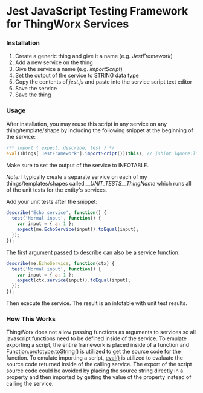 # Jest JavaScript Testing Framework for ThingWorx Services

### Installation
1. Create a generic thing and give it a name (e.g. _JestFramework_)
2. Add a new service on the thing
3. Give the service a name (e.g. _importScript_)
3. Set the output of the service to STRING data type
4. Copy the contents of _jest.js_ and paste into the service script text editor
5. Save the service
6. Save the thing

### Usage
After installation, you may reuse this script in any service on any thing/template/shape by including the following snippet at the beginning of the service:
```javascript
/** import { expect, describe, test } */
eval(Things['JestFramework'].importScript())(this); // jshint ignore:line
```

Make sure to set the output of the service to INFOTABLE.

*Note:* I typically create a separate service on each of my things/templates/shapes called *__UNIT_TESTS__ThingName* which runs all of the unit tests for the entity's services.

Add your unit tests after the snippet:
```javascript
describe('Echo service', function() {
  test('Normal input', function() {
    var input = { a: 1 };
    expect(me.EchoService(input)).toEqual(input);
  });
});
```

The first argument passed to describe can also be a service function:
```javascript
describe(me.EchoService, function(ctx) {
  test('Normal input', function() {
    var input = { a: 1 };
    expect(ctx.service(input)).toEqual(input);
  });
});
```

Then execute the service. The result is an infotable with unit test results.


### How This Works
ThingWorx does not allow passing functions as arguments to services so all javascript functions need to be defined inside of the service.  To emulate exporting a script, the entire framework is placed inside of a function and [Function.prototype.toString()](https://developer.mozilla.org/en-US/docs/Web/JavaScript/Reference/Global_Objects/Function/toString) is utillized to get the source code for the function. To emulate importing a script, [eval()](https://developer.mozilla.org/en-US/docs/Web/JavaScript/Reference/Global_Objects/eval) is utilized to evaluate the source code returned inside of the calling service.  The export of the script source code could be avoided by placing the source string directly in a property and then imported by getting the value of the property instead of calling the service.